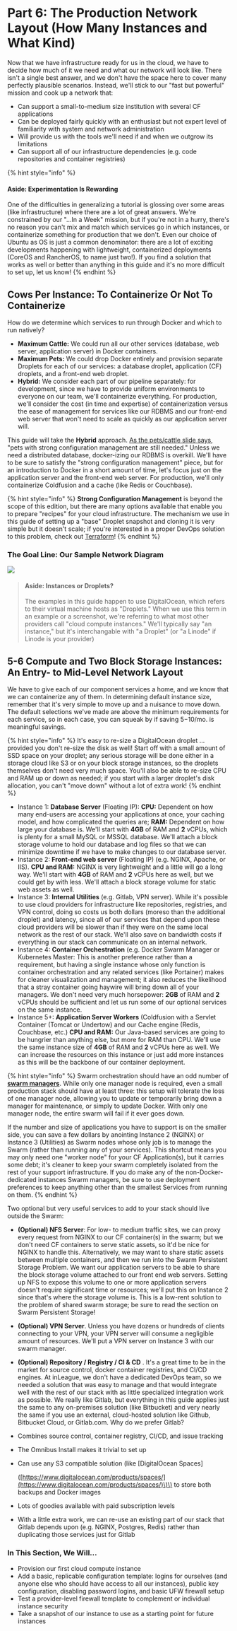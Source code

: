 # Part 6: The Production Network Layout \(How Many Instances and What Kind\)

Now that we have infrastructure ready for us in the cloud, we have to decide how much of it we need and what our network will look like. There isn't a single best answer, and we don't have the space here to cover many perfectly plausible scenarios. Instead, we'll stick to our "fast but powerful" mission and cook up a network that:

* Can support a small-to-medium size institution with several CF applications
* Can be deployed fairly quickly with an enthusiast but not expert level of familiarity with system and network administration
* Will provide us with the tools we'll need if and when we outgrow its limitations
* Can support all of our infrastructure dependencies \(e.g. code repositories and container registries\)

{% hint style="info" %}
#### Aside: Experimentation Is Rewarding

One of the difficulties in generalizing a tutorial is glossing over some areas \(like infrastructure\) where there are a lot of great answers. We're constrained by our "...In a Week" mission, but if you're not in a hurry, there's no reason you can't mix and match which services go in which instances, or containerize something for production that we don't. Even our choice of Ubuntu as OS is just a common denominator: there are a lot of exciting developments happening with lightweight, containerized deployments \(CoreOS and RancherOS, to name just two!\). If you find a solution that works as well or better than anything in this guide and it's no more difficult to set up, let us know!
{% endhint %}

## Cows Per Instance: To Containerize Or Not To Containerize

How do we determine which services to run through Docker and which to run natively?

* **Maximum Cattle:** We could run all our other services \(database, web server, application server\) in Docker containers.   
* **Maximum Pets:** We could drop Docker entirely and provision separate Droplets for each of our services: a database droplet, application \(CF\) droplets, and a front-end web droplet.  
* **Hybrid:** We consider each part of our pipeline separately: for development, since we have to provide uniform environments to everyone on our team, we'll containerize everything. For production, we'll consider the cost \(in time and expertise\) of containerization versus the ease of management for services like our RDBMS and our front-end web server that won't need to scale as quickly as our application server will.

This guide will take the **Hybrid** approach. [As the pets/cattle slide says](../), "pets with strong configuration management are still needed." Unless we need a distributed database, docker-izing our RDBMS is overkill. We'll have to be sure to satisfy the "strong configuration management" piece, but for an introduction to Docker in a short amount of time, let's focus just on the application server and the front-end web server. For production, we'll only containerize Coldfusion and a cache \(like Redis or Couchbase\).

{% hint style="info" %}
**Strong Configuration Management** is beyond the scope of this edition, but there are many options available that enable you to prepare "recipes" for your cloud infrastructure. The mechanism we use in this guide of setting up a "base" Droplet snapshot and cloning it is very simple but it doesn't scale; if you're interested in a proper DevOps solution to this problem, check out [Terraform](https://www.terraform.io/)!
{% endhint %}

### The Goal Line: Our Sample Network Diagram

![](../.gitbook/assets/cf-swarm-generic.png)

> #### Aside: Instances or Droplets?
>
> The examples in this guide happen to use DigitalOcean, which refers to their virtual machine hosts as "Droplets." When we use this term in an example or a screenshot, we're referring to what most other providers call "cloud compute instances." We'll typically say "an instance," but it's interchangable with "a Droplet" \(or "a Linode" if Linode is your provider\)

## 5-6 Compute and Two Block Storage Instances: An Entry- to Mid-Level Network Layout

We have to give each of our component services a home, and we know that we can containerize any of them. In determining default instance size, remember that it's very simple to move up and a nuisance to move down. The default selections we've made are above the minimum requirements for each service, so in each case, you can squeak by if saving $5-$10/mo. is meaningful savings.

{% hint style="info" %}
It's easy to re-size a DigitalOcean droplet ... provided you don't re-size the disk as well! Start off with a small amount of SSD space on your droplet; any serious storage will be done either in a storage cloud like S3 or on your block storage instances, so the droplets themselves don't need very much space. You'll also be able to re-size CPU and RAM up or down as needed; if you start with a larger droplet's disk allocation, you can't "move down" without a lot of extra work!
{% endhint %}

* Instance 1: **Database Server** \(Floating IP\): **CPU:** Dependent on how many end-users are accessing your applications at once, your caching model, and how complicated the queries are; **RAM:** Dependent on how large your database is. We'll start with **4GB** of RAM and **2** vCPUs, which is plenty for a small MySQL or MSSQL database. We'll attach a block storage volume to hold our database and log files so that we can minimize downtime if we have to make changes to our database server.
* Instance 2: **Front-end web server** \(Floating IP\) \(e.g. NGINX, Apache, or IIS\). **CPU and RAM:** NGINX is very lightweight and a little will go a long way. We'll start with **4GB** of RAM and **2** vCPUs here as well, but we could get by with less. We'll attach a block storage volume for static web assets as well.
* Instance 3: **Internal Utilities** \(e.g. Gitlab, VPN server\). While it's possible to use cloud providers for infrastructure like repositories, registries, and VPN control, doing so costs us both dollars \(moreso than the additional droplet\) and latency, since all of our services that depend upon these cloud providers will be slower than if they were on the same local network as the rest of our stack. We'll also save on bandwidth costs if everything in our stack can communicate on an internal network.
* Instance 4: **Container Orchestration** \(e.g. Docker Swarm Manager or Kubernetes Master: This is another preference rather than a requirement, but having a single instance whose only function is container orchestration and any related services \(like Portainer\) makes for cleaner visualization and management; it also reduces the likelihood that a stray container going haywire will bring down all of your managers.  We don't need very much horsepower: **2GB** of RAM and **2** vCPUs should be sufficient and let us run some of our optional services on the same instance.
* Instance 5+: **Application Server Workers** \(Coldfusion with a Servlet Container \(Tomcat or Undertow\) and our Cache engine \(Redis, Couchbase, etc.\) **CPU and RAM:** Our Java-based services are going to be hungrier than anything else, but more for RAM than CPU. We'll use the same instance size of **4GB** of RAM and **2** vCPUs here as well. We can increase the resources on this instance or just add more instances as this will be the backbone of our container deployment.

{% hint style="info" %}
Swarm orchestration should have an odd number of [**swarm managers**](https://docs.docker.com/engine/swarm/how-swarm-mode-works/nodes/). While only one manager node is required, even a small production stack should have at least three: this setup will tolerate the loss of one manager node, allowing you to update or temporarily bring down a manager for maintenance, or simply to update Docker. With only one manager node, the entire swarm will fail if it ever goes down.

If the number and size of applications you have to support is on the smaller side, you can save a few dollars by anointing Instance 2 \(NGINX\) or Instance 3 \(Utilities\) as Swarm nodes whose only job is to manage the Swarm \(rather than running any of your services\). This shortcut means you may only need one "worker node" for your CF Application\(s\), but it carries some debt; it's cleaner to keep your swarm completely isolated from the rest of your support infrastructure. If you do make any of the non-Docker-dedicated instances Swarm managers, be sure to use deployment preferences to keep anything other than the smallest Services from running on them.
{% endhint %}

Two optional but very useful services to add to your stack should live outside the Swarm:

* **\(Optional\) NFS Server**: For low- to medium traffic sites, we can proxy every request from NGINX to our CF container\(s\) in the swarm; but we don't need CF containers to serve static assets, so it'd be nice for NGINX to handle this. Alternatively, we may want to share static assets between multiple containers, and then we run into the Swarm Persistent Storage Problem. We want our application servers to be able to share the block storage volume attached to our front end web servers. Setting up NFS to expose this volume to one or more application servers doesn't require significant time or resources; we'll put this on Instance 2 since that's where the storage volume is. This is a low-rent solution to the problem of shared swarm storage; be sure to read the section on Swarm Persistent Storage!
* **\(Optional\) VPN Server**. Unless you have dozens or hundreds of clients connecting to your VPN, your VPN server will consume a negligible amount of resources. We'll put a VPN server on Instance 3 with our swarm manager.
* **\(Optional\) Repository / Registry / CI & CD** . It's a great time to be in the market for source control, docker container registries, and CI/CD engines. At inLeague, we don't have a dedicated DevOps team, so we needed a solution that was easy to manage and that would integrate well with the rest of our stack with as little specialized integration work as possible. We really like Gitlab, but everything in this guide applies just the same to any on-premises solution \(like Bitbucket\) and very nearly the same if you use an external, cloud-hosted solution like Github, Bitbucket Cloud, or Gitlab.com. Why do we prefer Gitlab?
* Combines source control, container registry, CI/CD, and issue tracking
* The Omnibus Install makes it trivial to set up
* Can use any S3 compatible solution \(like \[DigitalOcean Spaces\]

  \([https://www.digitalocean.com/products/spaces/](https://www.digitalocean.com/products/spaces/)\)\) to store both backups and Docker images 

* Lots of goodies available with paid subscription levels
* With a little extra work, we can re-use an existing part of our stack that Gitlab depends upon \(e.g. NGINX, Postgres, Redis\) rather than duplicating those services just for Gitlab

### In This Section, We Will...

* Provision our first cloud compute instance
* Add a basic, replicable configuration template: logins for ourselves \(and anyone else who should have access to all our instances\), public key configuration, disabling password logins, and basic UFW firewall setup
* Test a provider-level firewall template to complement or individual instance security
* Take a snapshot of our instance to use as a starting point for future instances

